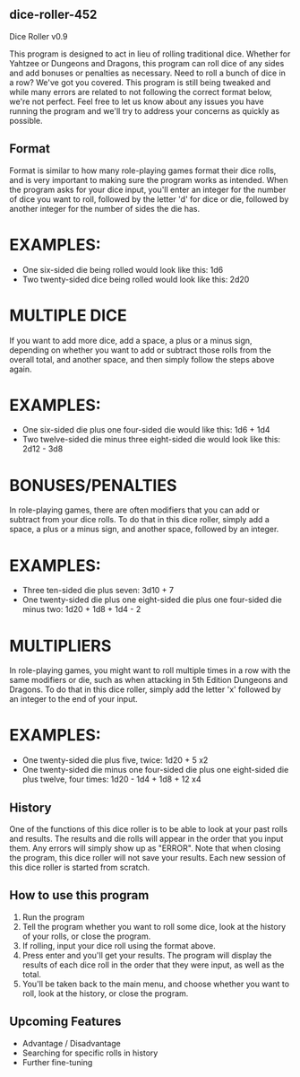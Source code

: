 ## dice-roller-452
Dice Roller v0.9

This program is designed to act in lieu of rolling traditional dice. Whether for Yahtzee or Dungeons and Dragons, this program
can roll dice of any sides and add bonuses or penalties as necessary. Need to roll a bunch of dice in a row? We've got you covered.
This program is still being tweaked and while many errors are related to not following the correct format below, we're not perfect.
Feel free to let us know about any issues you have running the program and we'll try to address your concerns as quickly as
possible.

## Format
Format is similar to how many role-playing games format their dice rolls, and is very important to making sure the program
works as intended. When the program asks for your dice input, you'll enter an integer for the number of dice you want to roll,
followed by the letter 'd' for dice or die, followed by another integer for the number of sides the die has.
# EXAMPLES:
- One six-sided die being rolled would look like this: 1d6
- Two twenty-sided dice being rolled would look like this: 2d20
# MULTIPLE DICE
If you want to add more dice, add a space, a plus or a minus sign, depending on whether you want to add or subtract those rolls
from the overall total, and another space, and then simply follow the steps above again.
# EXAMPLES:
- One six-sided die plus one four-sided die would like this: 1d6 + 1d4
- Two twelve-sided die minus three eight-sided die would look like this: 2d12 - 3d8
# BONUSES/PENALTIES
In role-playing games, there are often modifiers that you can add or subtract from your dice rolls. To do that in this dice
roller, simply add a space, a plus or a minus sign, and another space, followed by an integer.
# EXAMPLES:
- Three ten-sided die plus seven: 3d10 + 7
- One twenty-sided die plus one eight-sided die plus one four-sided die minus two: 1d20 + 1d8 + 1d4 - 2
# MULTIPLIERS
In role-playing games, you might want to roll multiple times in a row with the same modifiers or die, such as when attacking in
5th Edition Dungeons and Dragons. To do that in this dice roller, simply add the letter 'x' followed by an integer to the end of
your input.
# EXAMPLES:
- One twenty-sided die plus five, twice: 1d20 + 5 x2
- One twenty-sided die minus one four-sided die plus one eight-sided die plus twelve, four times: 1d20 - 1d4 + 1d8 + 12 x4

## History
One of the functions of this dice roller is to be able to look at your past rolls and results. The results and die rolls will 
appear in the order that you input them. Any errors will simply show up as "ERROR". Note that when closing the program, this 
dice roller will not save your results. Each new session of this dice roller is started from scratch.

## How to use this program
1. Run the program
2. Tell the program whether you want to roll some dice, look at the history of your rolls, or close the program.
3. If rolling, input your dice roll using the format above.
4. Press enter and you'll get your results. The program will display the results of each dice roll in the order that
they were input, as well as the total.
5. You'll be taken back to the main menu, and choose whether you want to roll, look at the history, or close the program.

## Upcoming Features
- Advantage / Disadvantage
- Searching for specific rolls in history
- Further fine-tuning

